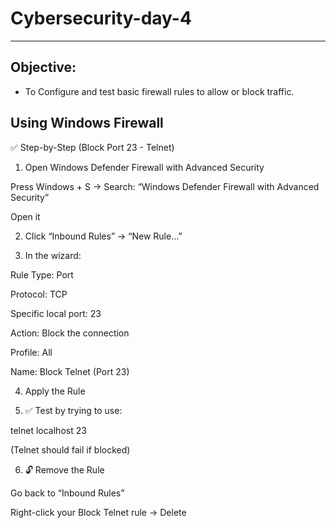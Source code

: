 # Cybersecurity-day-4
---
## Objective:
  - To Configure and test basic firewall rules to allow or block traffic.

## Using Windows Firewall

✅ Step-by-Step (Block Port 23 - Telnet)

1. Open Windows Defender Firewall with Advanced Security

Press Windows + S → Search: “Windows Defender Firewall with Advanced Security”

Open it



2. Click “Inbound Rules” → “New Rule…”


3. In the wizard:

Rule Type: Port

Protocol: TCP

Specific local port: 23

Action: Block the connection

Profile: All

Name: Block Telnet (Port 23)



4. Apply the Rule


5. ✅ Test by trying to use:

telnet localhost 23

(Telnet should fail if blocked)


6. 🔓 Remove the Rule

Go back to “Inbound Rules”

Right-click your Block Telnet rule → Delete
